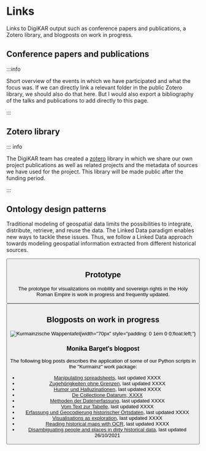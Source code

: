 # Links

Links to DigiKAR output such as conference papers and publications, a Zotero library, and blogposts on work in progress.

## Conference papers and publications

:::info

Short overview of the events in which we have participated and what the focus was. If we can directly link a relevant folder in the public Zotero library, we should also do that here. But I would also export a bibliography of the talks and publications to add directly to this page.

:::

## Zotero library

::: info

The DigiKAR team has created a [zotero](https://www.zotero.org/) library in which we share our own project publications as well as related projects and the metadata of sources we have used for the project. This library will be made public after the funding period.

:::

## Ontology design patterns

Traditional modeling of geospatial data limits the possibilities to integrate, distribute, retrieve, and reuse the data. The Linked Data paradigm enables new
ways to tackle these issues. Thus, we follow a Linked Data approach towards modeling geospatial information extracted from different historical sources.

<Button link="https://ieg-dhr.github.io/DigiKAR-Ontology-Design/" label="Go to the Ontology design patterns"/>

## Prototype

The prototype for visualizations on mobility and sovereign rights in the Holy Roman Empire is work in progress and frequently updated.

<Button link="https://digikar.geohistoricaldata.org/" label="Go to the prototype"/>

## Blogposts on work in progress

![Kurmainzische Wappentafel](https://upload.wikimedia.org/wikipedia/commons/1/1c/Kurmainzische_Wappentafel_1750.jpg){width="70px" style="padding: 0 1em 0 0;float:left;"}

### Monika Barget's blogpost

The following blog posts describes the application of some of our Python scripts in the "Kurmainz" work package:

- [Manipulating spreadsheets](https://insulae.hypotheses.org/1571), last updated XXXX
- [Zugehörigkeiten ohne Grenzen](https://insulae.hypotheses.org/1296), last updated XXXX
- [Humor und Halluzinationen](https://insulae.hypotheses.org/1179), last updated XXXX
- [De Collectione Datarum, XXXX](https://insulae.hypotheses.org/1155)
- [Methoden der Datenerfassung](https://insulae.hypotheses.org/1146), last updated XXXX
- [Vom Text zur Tabelle](https://insulae.hypotheses.org/905), last updated XXXX
- [Erfassung und Geocodierung historischer Ortsdaten](https://insulae.hypotheses.org/830), last updated XXXX
- [Visualisations as exploration](https://insulae.hypotheses.org/613), last updated XXXX
- [Reading historical maps with OCR](https://insulae.hypotheses.org/485), last updated XXXX
- [Disambiguating people and places in dirty historical data](https://insulae.hypotheses.org/333), last updated 26/10/2021

